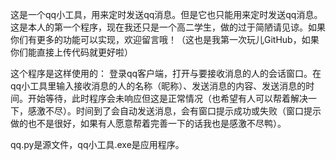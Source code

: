 这是一个qq小工具，用来定时发送qq消息。但是它也只能用来定时发送qq消息。这是本人的第一个程序，现在我还只是一个高二学生，做的过于简陋请见谅。如果你们有更多的功能可以实现，欢迎留言哦！（这也是我第一次玩儿GitHub，如果你们能直接上传代码就更好啦）

这个程序是这样使用的：
登录qq客户端，打开与要接收消息的人的会话窗口。在qq小工具里输入接收消息的人的名称（昵称）、发送消息的内容、发送消息的时间。开始等待，此时程序会未响应但这是正常情况（也希望有人可以帮着解决一下，感激不尽）。时间到了会自动发送消息，会有窗口提示成功或失败（窗口提示做的也不是很好，如果有人愿意帮着完善一下的话我也是感激不尽鸭）。

qq.py是源文件，qq小工具.exe是应用程序。
